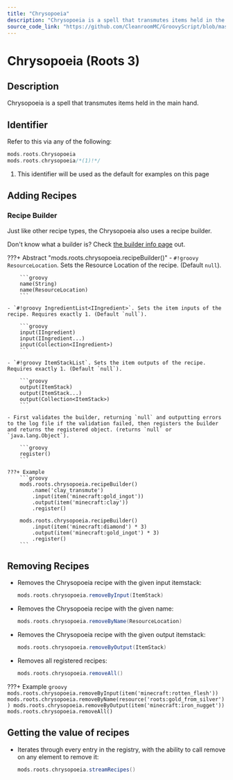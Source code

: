 ```yaml
---
title: "Chrysopoeia"
description: "Chrysopoeia is a spell that transmutes items held in the main hand."
source_code_link: "https://github.com/CleanroomMC/GroovyScript/blob/master/src/main/java/com/cleanroommc/groovyscript/compat/mods/roots/Chrysopoeia.java"
---
```


# Chrysopoeia (Roots 3)

## Description

Chrysopoeia is a spell that transmutes items held in the main hand.

## Identifier

Refer to this via any of the following:

```groovy hl_lines="2"
mods.roots.Chrysopoeia
mods.roots.chrysopoeia/*(1)!*/
```

1. This identifier will be used as the default for examples on this page

## Adding Recipes

### Recipe Builder

Just like other recipe types, the Chrysopoeia also uses a recipe builder.

Don't know what a builder is? Check [the builder info page](../../../groovy/builder.md) out.

???+ Abstract "mods.roots.chrysopoeia.recipeBuilder()"
    - `#!groovy ResourceLocation`. Sets the Resource Location of the recipe. (Default `null`).

        ```groovy
        name(String)
        name(ResourceLocation)
        ```

    - `#!groovy IngredientList<IIngredient>`. Sets the item inputs of the recipe. Requires exactly 1. (Default `null`).

        ```groovy
        input(IIngredient)
        input(IIngredient...)
        input(Collection<IIngredient>)
        ```

    - `#!groovy ItemStackList`. Sets the item outputs of the recipe. Requires exactly 1. (Default `null`).

        ```groovy
        output(ItemStack)
        output(ItemStack...)
        output(Collection<ItemStack>)
        ```

    - First validates the builder, returning `null` and outputting errors to the log file if the validation failed, then registers the builder and returns the registered object. (returns `null` or `java.lang.Object`).

        ```groovy
        register()
        ```

    ???+ Example
        ```groovy
        mods.roots.chrysopoeia.recipeBuilder()
            .name('clay_transmute')
            .input(item('minecraft:gold_ingot'))
            .output(item('minecraft:clay'))
            .register()

        mods.roots.chrysopoeia.recipeBuilder()
            .input(item('minecraft:diamond') * 3)
            .output(item('minecraft:gold_ingot') * 3)
            .register()
        ```



## Removing Recipes

- Removes the Chrysopoeia recipe with the given input itemstack:

    ```groovy
    mods.roots.chrysopoeia.removeByInput(ItemStack)
    ```

- Removes the Chrysopoeia recipe with the given name:

    ```groovy
    mods.roots.chrysopoeia.removeByName(ResourceLocation)
    ```

- Removes the Chrysopoeia recipe with the given output itemstack:

    ```groovy
    mods.roots.chrysopoeia.removeByOutput(ItemStack)
    ```

- Removes all registered recipes:

    ```groovy
    mods.roots.chrysopoeia.removeAll()
    ```

???+ Example
    ```groovy
    mods.roots.chrysopoeia.removeByInput(item('minecraft:rotten_flesh'))
    mods.roots.chrysopoeia.removeByName(resource('roots:gold_from_silver'))
    mods.roots.chrysopoeia.removeByOutput(item('minecraft:iron_nugget'))
    mods.roots.chrysopoeia.removeAll()
    ```

## Getting the value of recipes

- Iterates through every entry in the registry, with the ability to call remove on any element to remove it:

    ```groovy
    mods.roots.chrysopoeia.streamRecipes()
    ```

